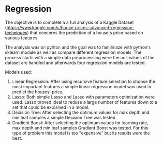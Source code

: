 # Regression
The objective is to complete a a full analysis of a Kaggle Dataset (https://www.kaggle.com/c/house-prices-advanced-regression-techniques)
that concerns the prediction of a house's price based on various features.

The analysis was on pyhton and the goal was to familiriaze with python's sklearn module as well as compare different regression models.
The process starts with a simple data preprocessing were the null values of the dataset are handled and afterwards four regression models 
are tested.

Models used:
1) Linear Regression:
  After using recursive feature selection to choose the most important features a simple linear regression model was used to predict
  the houses' price.
2) Lasso:
  Both simple Lasso and Lasso with parameters optimization were used. Lasso proved ideal to reduse a large number of features down to 
  a set that could be explained in a model.
3) Decision Tree:
  After selecting the optimum values for max depth and min leaf samples a simple Decision Tree was tested.
4) Gradient Boost:
After selecting the optimum values for learning rate, max depth and min leaf samples Gradient Boost was tested. For this type of problem
this model is too "expensive" but its results were the best.



